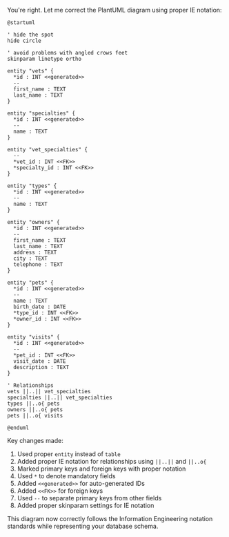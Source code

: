 You're right. Let me correct the PlantUML diagram using proper IE notation:

```plantuml
@startuml

' hide the spot
hide circle

' avoid problems with angled crows feet
skinparam linetype ortho

entity "vets" {
  *id : INT <<generated>>
  --
  first_name : TEXT
  last_name : TEXT
}

entity "specialties" {
  *id : INT <<generated>>
  --
  name : TEXT
}

entity "vet_specialties" {
  --
  *vet_id : INT <<FK>>
  *specialty_id : INT <<FK>>
}

entity "types" {
  *id : INT <<generated>>
  --
  name : TEXT
}

entity "owners" {
  *id : INT <<generated>>
  --
  first_name : TEXT
  last_name : TEXT
  address : TEXT
  city : TEXT
  telephone : TEXT
}

entity "pets" {
  *id : INT <<generated>>
  --
  name : TEXT
  birth_date : DATE
  *type_id : INT <<FK>>
  *owner_id : INT <<FK>>
}

entity "visits" {
  *id : INT <<generated>>
  --
  *pet_id : INT <<FK>>
  visit_date : DATE
  description : TEXT
}

' Relationships
vets ||..|| vet_specialties
specialties ||..|| vet_specialties
types ||..o{ pets
owners ||..o{ pets
pets ||..o{ visits

@enduml
```

Key changes made:
1. Used proper `entity` instead of `table`
2. Added proper IE notation for relationships using `||..||` and `||..o{`
3. Marked primary keys and foreign keys with proper notation
4. Used `*` to denote mandatory fields
5. Added `<<generated>>` for auto-generated IDs
6. Added `<<FK>>` for foreign keys
7. Used `--` to separate primary keys from other fields
8. Added proper skinparam settings for IE notation

This diagram now correctly follows the Information Engineering notation standards while representing your database schema.